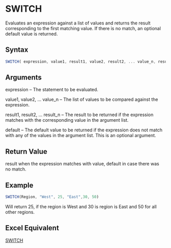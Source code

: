 # SWITCH

Evaluates an expression against a list of values and returns the result corresponding to the first matching value. If there is no match, an optional default value is returned.

## Syntax

```javascript
SWITCH( expression, value1, result1, value2, result2, ... value_n, result_n [ default] )
```

## Arguments

expression – The statement to be evaluated.

value1, value2, … value\_n – The list of values to be compared against the expression.

result1, result2, … result\_n – The result to be returned if the expression matches with the corresponding value in the argument list.

default – The default value to be returned if the expression does not match with any of the values in the argument list. This is an optional argument.

## **Return Value**

result when the expression matches with value, default in case there was no match.

## **Example**

```javascript
SWITCH(Region, "West", 25, "East",30, 50)
```

Will return 25, if the region is West and 30 is region is East and 50 for all other regions.

## **Excel Equivalent**

[SWITCH](https://support.microsoft.com/en-us/office/switch-function-47ab33c0-28ce-4530-8a45-d532ec4aa25e)
